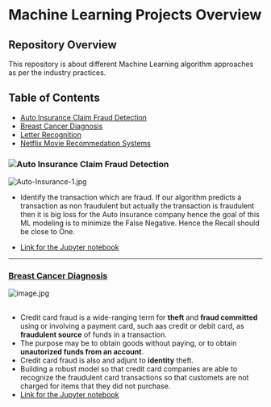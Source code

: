 # Machine Learning Projects Overview
## Repository Overview
This repository is about different Machine Learning algorithm approaches as per the industry practices.

## Table of Contents
- [Auto Insurance Claim Fraud Detection](#section1)<br>
- [Breast Cancer Diagnosis](#section2)<br>
- [Letter Recognition](#section3)<br>
- [Netflix Movie Recommedation Systems](#section4)<br>

<a id=section1></a>
### ![Auto Insurance Claim Fraud Detection](https://github.com/urvipasad/Machine-Learning-and-Recommedation-System-Projects/tree/master/Auto%20Insurance%20Claim%20Detection)
![Auto-Insurance-1.jpg](https://github.com/urvipasad/Machine-Learning-and-Recommedation-System-Projects/blob/master/Auto%20Insurance%20Claim%20Detection/Auto%20Insurance%20Fraud.jpg)
- Identify the transaction which are fraud. If our algorithm predicts a transaction as non fraudulent but actually the transaction is fraudulent then it is big loss for the Auto insurance company hence the goal of this ML modeling is to minimize the False Negative. Hence the Recall should be close to One.

- [Link for the Jupyter notebook](./TelecomChurn/Telco_Churn.ipynb)

___
<a id=section2></a>
### [Breast Cancer Diagnosis](./BreastCancerDiagnosis)
![image.jpg](image/fraud.jpg)<br><br>
- Credit card fraud is a wide-ranging term for __theft__ and __fraud committed__ using or involving a payment card, such aas credit or debit card, as  __fraudulent source__ of funds in a transaction. 
- The purpose may be to obtain goods without paying, or to obtain __unautorized funds from an account__.
- Credit card fraud is also and adjunt to __identity__ theft.
- Building a robust model so that credit card companies are able to recognize the fraudulent card transactions so that customets are not charged for items that they did not purchase.
- [Link for the Jupyter notebook](./BreastCancerDiagnosis/BreastCancerDiagnosis.ipynb.ipynb)
